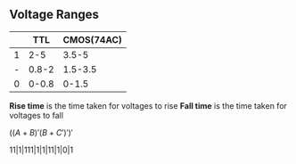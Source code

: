 ## Voltage Ranges
||TTL|CMOS(74AC)|
|-|-|-|
|1|2-5|3.5-5|
|-|0.8-2|1.5-3.5|
|0|0-0.8|0-1.5|

**Rise time** is the time taken for voltages to rise
**Fall time** is the time taken for voltages to fall

$((A+B)'(B+C')')'$

11|1|111|1|1|11|1|0|1
